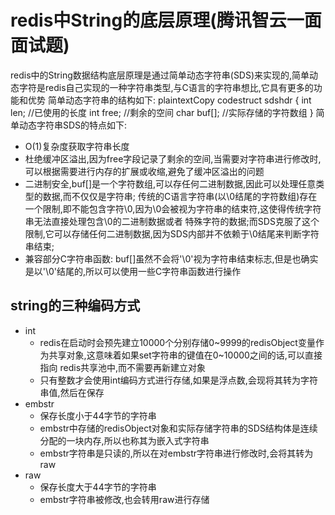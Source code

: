 # redis中String的底层原理(腾讯智云一面面试题)
  redis中的String数据结构底层原理是通过简单动态字符串(SDS)来实现的,简单动态字符是redis自己实现的一种字符串类型,与C语言的字符串想比,它具有更多的功能和优势
  简单动态字符串的结构如下:
    plaintextCopy codestruct sdshdr {
        int len;       //已使用的长度
        int free;      //剩余的空间
        char buf[];    //实际存储的字符数组
}
  简单动态字符串SDS的特点如下:
  - O(1)复杂度获取字符串长度
  - 杜绝缓冲区溢出,因为free字段记录了剩余的空间,当需要对字符串进行修改时,可以根据需要进行内存的扩展或收缩,避免了缓冲区溢出的问题
  - 二进制安全,buf[]是一个字符数组,可以存任何二进制数据,因此可以处理任意类型的数据,而不仅仅是字符串;
    传统的C语言字符串(以\0结尾的字符数组)存在一个限制,即不能包含字符\0,因为\0会被视为字符串的结束符,这使得传统字符串无法直接处理包含\0的二进制数据或者
  特殊字符的数据;而SDS克服了这个限制,它可以存储任何二进制数据,因为SDS内部并不依赖于\0结尾来判断字符串结束;
  - 兼容部分C字符串函数: buf[]虽然不会将'\0'视为字符串结束标志,但是也确实是以'\0'结尾的,所以可以使用一些C字符串函数进行操作


  ## string的三种编码方式
  - int
    - redis在启动时会预先建立10000个分别存储0~9999的redisObject变量作为共享对象,这意味着如果set字符串的键值在0~10000之间的话,可以直接指向
    redis共享池中,而不需要再新建立对象
    - 只有整数才会使用int编码方式进行存储,如果是浮点数,会现将其转为字符串值,然后在保存
  - embstr
    - 保存长度小于44字节的字符串
    - embstr中存储的redisObject对象和实际存储字符串的SDS结构体是连续分配的一块内存,所以也称其为嵌入式字符串
    - embstr字符串是只读的,所以在对embstr字符串进行修改时,会将其转为raw
  - raw
    - 保存长度大于44字节的字符串
    - embstr字符串被修改,也会转用raw进行存储